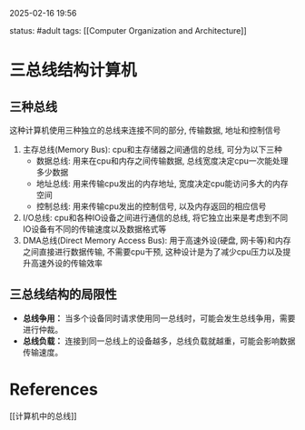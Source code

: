 2025-02-16    19:56

status: #adult 
tags: [[Computer Organization and Architecture]]


# 三总线结构计算机

## 三种总线

这种计算机使用三种独立的总线来连接不同的部分, 传输数据, 地址和控制信号

1. 主存总线(Memory Bus): cpu和主存储器之间通信的总线, 可分为以下三种
	- 数据总线: 用来在cpu和内存之间传输数据, 总线宽度决定cpu一次能处理多少数据
	- 地址总线: 用来传输cpu发出的内存地址, 宽度决定cpu能访问多大的内存空间
	- 控制总线: 用来传输cpu发出的控制信号, 以及内存返回的相应信号
2. I/O总线: cpu和各种IO设备之间进行通信的总线, 将它独立出来是考虑到不同IO设备有不同的传输速度以及数据格式等
3. DMA总线(Direct Memory Access Bus): 用于高速外设(硬盘, 网卡等)和内存之间直接进行数据传输, 不需要cpu干预, 这种设计是为了减少cpu压力以及提升高速外设的传输效率

## 三总线结构的局限性

- **总线争用：** 当多个设备同时请求使用同一总线时，可能会发生总线争用，需要进行仲裁。
- **总线负载：** 连接到同一总线上的设备越多，总线负载就越重，可能会影响数据传输速度。

# References

[[计算机中的总线]]
